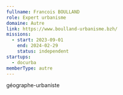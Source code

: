 ```yaml
---
fullname: Francois BOULLAND
role: Expert urbanisme
domaine: Autre
link: https://www.boulland-urbanisme.bzh/
missions:
  - start: 2023-09-01
    end: 2024-02-29
    status: independent
startups:
  - docurba
memberType: autre
---
```


géographe-urbaniste
